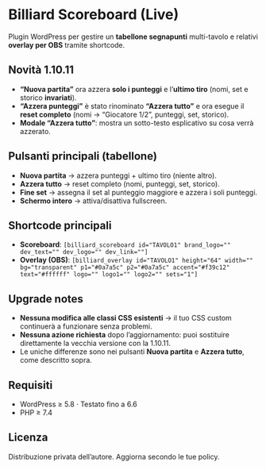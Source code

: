 # Billiard Scoreboard (Live)

Plugin WordPress per gestire un **tabellone segnapunti** multi-tavolo e relativi **overlay per OBS** tramite shortcode.

## Novità 1.10.11
- **“Nuova partita”** ora azzera **solo i punteggi** e l’**ultimo tiro** (nomi, set e storico **invariati**).
- **“Azzera punteggi”** è stato rinominato **“Azzera tutto”** e ora esegue il **reset completo** (nomi → “Giocatore 1/2”, punteggi, set, storico).
- **Modale “Azzera tutto”**: mostra un sotto-testo esplicativo su cosa verrà azzerato.

## Pulsanti principali (tabellone)
- **Nuova partita** → azzera punteggi + ultimo tiro (niente altro).
- **Azzera tutto** → reset completo (nomi, punteggi, set, storico).
- **Fine set** → assegna il set al punteggio maggiore e azzera i soli punteggi.
- **Schermo intero** → attiva/disattiva fullscreen.

## Shortcode principali
- **Scoreboard**: `[billiard_scoreboard id="TAVOLO1" brand_logo="" dev_text="" dev_logo="" dev_link=""]`
- **Overlay (OBS)**: `[billiard_overlay id="TAVOLO1" height="64" width="" bg="transparent" p1="#0a7a5c" p2="#0a7a5c" accent="#f39c12" text="#ffffff" logo="" logo1="" logo2="" sets="1"]`

## Upgrade notes
- **Nessuna modifica alle classi CSS esistenti** → il tuo CSS custom continuerà a funzionare senza problemi.
- **Nessuna azione richiesta** dopo l’aggiornamento: puoi sostituire direttamente la vecchia versione con la 1.10.11.
- Le uniche differenze sono nei pulsanti **Nuova partita** e **Azzera tutto**, come descritto sopra.

## Requisiti
- WordPress ≥ 5.8 · Testato fino a 6.6
- PHP ≥ 7.4

## Licenza
Distribuzione privata dell’autore. Aggiorna secondo le tue policy.
